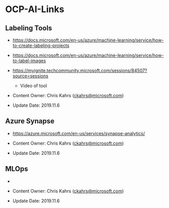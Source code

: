 # OCP-AI-Links

## Labeling Tools

* https://docs.microsoft.com/en-us/azure/machine-learning/service/how-to-create-labeling-projects
* https://docs.microsoft.com/en-us/azure/machine-learning/service/how-to-label-images
* https://myignite.techcommunity.microsoft.com/sessions/84507?source=sessions
    * Video of tool

* Content Owner: Chris Kahrs (ckahrs@microsoft.com)<br>
* Update Date: 2019.11.6

## Azure Synapse

* https://azure.microsoft.com/en-us/services/synapse-analytics/

* Content Owner: Chris Kahrs (ckahrs@microsoft.com) <br>
* Update Date: 2019.11.6

## MLOps

* 

* Content Owner: Chris Kahrs (ckahrs@microsoft.com)<br>
* Update Date: 2019.11.6